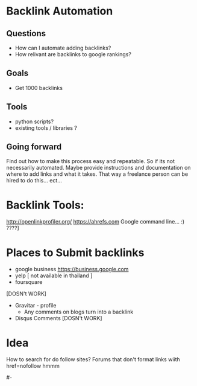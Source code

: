 # Backlink Automation

## Questions
- How can I automate adding backlinks?
- How relivant are backlinks to google rankings?

## Goals
- Get 1000 backlinks

## Tools
- python scripts?
- existing tools / libraries ?


## Going forward
Find out how to make this process easy and repeatable.
So if its not necessarily automated. Maybe provide instructions and documentation on where to add links and what it takes. That way a freelance person can be hired to do this... ect...

# Backlink Tools:
http://openlinkprofiler.org/
https://ahrefs.com
Google command line... :) ????]

# Places to Submit backlinks
- google business https://business.google.com
- yelp [ not available in thailand ]
- foursquare

[DOSN't WORK]
- Gravitar - profile
  - Any comments on blogs turn into a backlink
- Disqus Comments
[DOSN't WORK]

# Idea
How to search for do follow sites?
Forums that don't format links wiith href=nofollow hmmm





#-
